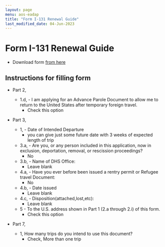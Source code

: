 ```yaml
---
layout: page
menu: aos-eadap
title: "Form I-131 Renewal Guide"
last_modified_date: 04-Jun-2023
---
```


# Form I-131 Renewal Guide

- Download form [from here](https://www.uscis.gov/sites/default/files/document/forms/i-131.pdf)

## Instructions for filling form
- Part 2, 
  - 1.d, - I am applying for an Advance Parole Document to allow me to return to the United States after temporary foreign travel. 
    - Check this option
- Part 3, 
  - 1, - Date of Intended Departure 
    - you can give just some future date with 3 weeks of expected length of trip
  - 3.a, - Are you, or any person included in this application, now in exclusion, deportation, removal, or rescission proceedings?
    - No
  - 3.b, - Name of DHS Office:
    - Leave blank
  - 4.a, - Have you ever before been issued a rentry permit or Refugee travel Document:
    - No
  - 4.b, - Date issued
    - Leave blank
  - 4.c, - Disposition(attached,lost,etc):
    - Leave blank
  - 5 - To the U.S. address shown in Part 1 (2.a through 2.i) of this form.
    - Check this option

- Part 7, 
  - 1, How many trips do you intend to use this document? 
     - Check, More than one trip

